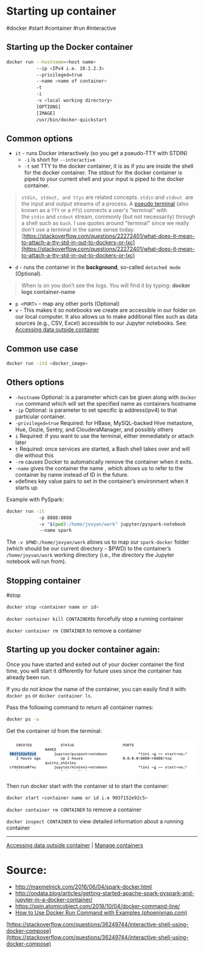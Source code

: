 # Starting up container

#docker #start #container #run #interactive

## Starting up the Docker container

```bash
docker run --hostname=<host name> 
		   --ip <IPv4 i.e. 10.1.2.3>
		   --privileged=true 
		   --name <name of container>
		   -t 
		   -i  
		   -v <local working directory> 
		   [OPTIONS] 
		   [IMAGE] 
		   /usr/bin/docker-quickstart
```

## Common options

- `it` - runs Docker interactively (so you get a pseudo-TTY with STDIN)
	- `-i` is short for `--interactive`
	- `-t` set TTY to the docker container, it is as if you are inside the shell for the docker container. The stdout for the docker container is piped to your current shell and your input is piped to the docker container.


>`stdin, stdout, and ttys` are related concepts. `stdin` and `stdout`
 are the input and output streams of a process. A [pseudo terminal](http://en.wikipedia.org/wiki/Pseudo_terminal) (also known as a `TTY` or a `PTS`) connects a user's "terminal" with the `stdin` and `stdout` stream, commonly (but not necessarily) through a shell such as `bash`. I use quotes around "terminal" since we really don't use a terminal in the same sense today.  
> [https://stackoverflow.com/questions/22272401/what-does-it-mean-to-attach-a-tty-std-in-out-to-dockers-or-lxc](https://stackoverflow.com/questions/22272401/what-does-it-mean-to-attach-a-tty-std-in-out-to-dockers-or-lxc)


- `d` - runs the container in the **background**, so-called `detached mode` (Optional).

> When is on you don’t see the logs. You will find it by typing: **docker logs container-name** 

- `p <PORT>` - map any other ports (Optional)
- `v` - This makes it so notebooks we create are accessible in our folder on our local computer. It also allows us to make additional files such as data sources (e.g., CSV, Excel) accessible to our Jupyter notebooks. See: [Accessing data outside container](../Accessing%20data%20outside%20container.md)

## Common use case

```bash
docker run -itd <docker_image>
```

## Others options

- `-hostname` Optional: is a parameter which can be given along with `docker run` command which will set the specified name as containers hostname
- `-ip` Optional: is parameter to set specific ip address(ipv4) to that particular container.
- `-privileged=true` Required: for HBase, MySQL-backed Hive metastore, Hue, Oozie, Sentry, and ClouderaManager, and possibly others
- `i` Required: if you want to use the terminal, either immediately or attach later
- `t` Required: once services are started, a Bash shell takes over and will die without this
- `-rm` causes Docker to automatically remove the container when it exits.
- `-name` gives the container the name , which allows us to refer to the container by name instead of ID in the future.
- `e`defines key value pairs to set in the container’s environment when it starts up

Example with PySpark:

```bash
docker run -it 
			-p 8888:8888 
			-v "$(pwd):/home/jovyan/work" jupyter/pyspark-notebook  
			--name spark
```

The `-v $PWD:/home/jovyan/work` allows us to map our `spark-docker` folder (which should be our current directory - $PWD) to the container’s `/home/joyvan/work` working directory (i.e., the directory the Jupyter notebook will run from).

## Stopping container

#stop

```bash
docker stop <container name or id>
```

`docker container kill CONTAINER`to forcefully stop a running container

`docker container rm CONTAINER` to remove a container

## Starting up you docker container again:

Once you have started and exited out of your docker container the first time, you will start it differently for future uses since the container has already been run.

If you do not know the name of the container, you can easily find it with: `docker ps` or `docker container ls`.

Pass the following command to return all container names:

```bash
docker ps -a
```

Get the container id from the terminal:

![2020061400215104.png](ATTACHMENTS/2020061400215104.png)

Then run docker start with the container id to start the container:

```bash
docker start <container name or id i.e 903f152e92c5>
```

`docker container rm CONTAINER` to remove a container

`docker inspect CONTAINER` to view detailed information about a running container

---

[Accessing data outside container](../Accessing%20data%20outside%20container.md) | [Manage containers](Manage%20containers.md) 

# Source:

- http://maxmelnick.com/2016/06/04/spark-docker.html
- http://ondata.blog/articles/getting-started-apache-spark-pyspark-and-jupyter-in-a-docker-container/
- https://spin.atomicobject.com/2018/10/04/docker-command-line/
- [How to Use Docker Run Command with Examples (phoenixnap.com)](https://phoenixnap.com/kb/docker-run-command-with-examples) 

[https://stackoverflow.com/questions/36249744/interactive-shell-using-docker-compose](https://stackoverflow.com/questions/36249744/interactive-shell-using-docker-compose)
